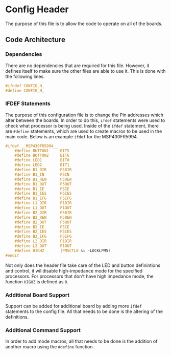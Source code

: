 # Config Header
The purpose of this file is to allow the code to operate on all of the boards. 

## Code Architecture
### Dependencies 
There are no dependencies that are required for this file. However, it defines itself to make sure the other files are able to use it. This is done with the following lines. 

```c
#ifndef CONFIG_H_
#define CONFIG_H_
```

### IFDEF Statements

The purpose of this configuration file is to change the Pin addresses which alter between the boards. In order to do this, `ifdef` statements were used to check what processor is being used. Inside of the `ifdef` statement, there are `#define` statements, which are used to create macros to be used in the main code. Below is an example `ifdef` for the MSP430FR5994.

```c
#ifdef __MSP430FR5994__
    #define BUTTON1     BIT5
    #define BUTTON2     BIT6
    #define LED1        BIT0
    #define LED2        BIT1
    #define B1_DIR      P5DIR
    #define B1_IN       P5IN
    #define B1_REN      P5REN
    #define B1_OUT      P5OUT
    #define B1_IE       P5IE
    #define B1_IES      P5IES
    #define B1_IFG      P5IFG
    #define L1_DIR      P1DIR
    #define L1_OUT      P1OUT
    #define B2_DIR      P5DIR
    #define B2_REN      P5REN
    #define B2_OUT      P5OUT
    #define B2_IE       P5IE
    #define B2_IES      P5IES
    #define B2_IFG      P5IFG
    #define L2_DIR      P1DIR
    #define L2_OUT      P1OUT
    #define HIGHZ       (PM5CTL0 &= ~LOCKLPM5)
#endif
```

Not only does the header file take care of the LED and button definintions and control, it wil disable high-impedance mode for the specified processors. For processors that don't have high impedance mode, the function `HIGHZ` is defined as `0`. 

### Additional Board Support
Support can be added for additional board by adding more `ifdef` statements to the config file. All that needs to be done is the altering of the definitions.

### Additional Command Support
In order to add mode macros, all that needs to be done is the addition of another macro using the `#define` function.